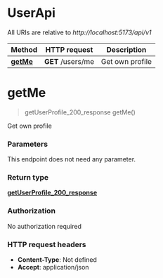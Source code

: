 # UserApi

All URIs are relative to *http://localhost:5173/api/v1*

| Method | HTTP request | Description |
|------------- | ------------- | -------------|
| [**getMe**](UserApi.md#getMe) | **GET** /users/me | Get own profile |


<a name="getMe"></a>
# **getMe**
> getUserProfile_200_response getMe()

Get own profile

### Parameters
This endpoint does not need any parameter.

### Return type

[**getUserProfile_200_response**](../Models/getUserProfile_200_response.md)

### Authorization

No authorization required

### HTTP request headers

- **Content-Type**: Not defined
- **Accept**: application/json

